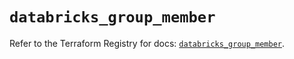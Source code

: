 # `databricks_group_member`

Refer to the Terraform Registry for docs: [`databricks_group_member`](https://registry.terraform.io/providers/databricks/databricks/1.68.0/docs/resources/group_member).
